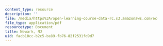 ```yaml
---
content_type: resource
description: ''
file: /media/https%3A/open-learning-course-data-rc.s3.amazonaws.com/ec-s07-photovoltaic-solar-energy-systems-fall-2004/facb10ccb2c5be89fb7682f2531fd9d7_MITEC_S07F04_newark_nj.pdf
file_type: application/pdf
resourcetype: Document
title: Newark, NJ
uid: facb10cc-b2c5-be89-fb76-82f2531fd9d7
---
```

